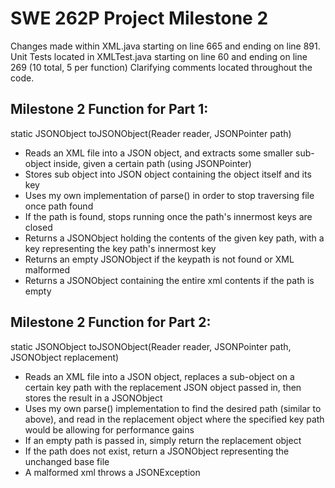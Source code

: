 # SWE 262P Project Milestone 2

Changes made within XML.java starting on line 665 and ending on line 891.
Unit Tests located in XMLTest.java starting on line 60 and ending on line 269 (10 total, 5 per function)
Clarifying comments located throughout the code.

## Milestone 2 Function for Part 1: 


static JSONObject toJSONObject(Reader reader, JSONPointer path)

* Reads an XML file into a JSON object, and extracts some smaller sub-object inside, given a certain path (using JSONPointer)
* Stores sub object into JSON object containing the object itself and its key
* Uses my own implementation of parse() in order to stop traversing file once path found
* If the path is found, stops running once the path's innermost keys are closed
* Returns a JSONObject holding the contents of the given key path, with a key representing the key path's innermost key
* Returns an empty JSONObject if the keypath is not found or XML malformed
* Returns a JSONObject containing the entire xml contents if the path is empty


## Milestone 2 Function for Part 2:


static JSONObject toJSONObject(Reader reader, JSONPointer path, JSONObject replacement)

* Reads an XML file into a JSON object, replaces a sub-object on a certain key path with the replacement JSON object passed in, then stores the result in a JSONObject
* Uses my own parse() implementation to find the desired path (similar to above), and read in the replacement object where the specified key path would be allowing for performance gains
* If an empty path is passed in, simply return the replacement object
* If the path does not exist, return a JSONObject representing the unchanged base file
* A malformed xml throws a JSONException
